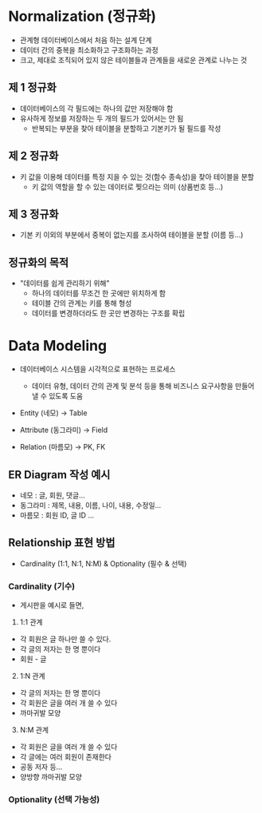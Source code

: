 # Normalization (정규화)
- 관계형 데이터베이스에서 처음 하는 설계 단계
- 데이터 간의 중복을 최소화하고 구조화하는 과정
- 크고, 제대로 조직되어 있지 않은 테이블들과 관계들을 새로운 관계로 나누는 것

## 제 1 정규화
- 데이터베이스의 각 필드에는 하나의 값만 저장해야 함
- 유사하게 정보를 저장하는 두 개의 필드가 있어서는 안 됨
    - 반복되는 부분을 찾아 테이블을 분할하고 기본키가 될 필드를 작성

## 제 2 정규화
- 키 값을 이용해 데이터를 특정 지을 수 있는 것(함수 종속성)을 찾아 테이블을 분할
    - 키 값의 역할을 할 수 있는 데이터로 찢으라는 의미 (상품번호 등...)

## 제 3 정규화
- 기본 키 이외의 부분에서 중복이 없는지를 조사하여 테이블을 분할 (이름 등...)

## 정규화의 목적
- "데이터를 쉽게 관리하기 위해"
    - 하나의 데이터를 무조건 한 곳에만 위치하게 함
    - 테이블 간의 관계는 키를 통해 형성
    - 데이터를 변경하더라도 한 곳만 변경하는 구조를 확립

# Data Modeling
- 데이터베이스 시스템을 시각적으로 표현하는 프로세스
    - 데이터 유형, 데이터 간의 관계 및 분석 등을 통해 비즈니스 요구사항을 만들어낼 수 있도록 도움

- Entity (네모) -> Table
- Attribute (동그라미) -> Field
- Relation (마름모) -> PK, FK

## ER Diagram 작성 예시
- 네모 : 글, 회원, 댓글...
- 동그라미 : 제목, 내용, 이름, 나이, 내용, 수정일...
- 마름모 : 회원 ID, 글 ID ...

## Relationship 표현 방법
- Cardinality (1:1, N:1, N:M) & Optionality (필수 & 선택)

### Cardinality (기수)
- 게시판을 예시로 들면,
1. 1:1 관계
- 각 회원은 글 하나만 쓸 수 있다.
- 각 글의 저자는 한 명 뿐이다
- 회원 - 글

2. 1:N 관계
- 각 글의 저자는 한 명 뿐이다
- 각 회원은 글을 여러 개 쓸 수 있다
- 까마귀발 모양

3. N:M 관계
- 각 회원은 글을 여러 개 쓸 수 있다
- 각 글에는 여러 회원이 존재한다
- 공동 저자 등...
- 양방향 까마귀발 모양

### Optionality (선택 가능성)